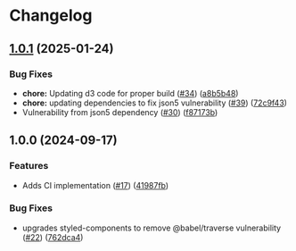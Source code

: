 # Changelog

## [1.0.1](https://github.com/looker-open-source/viz-spider-marketplace/compare/v1.0.0...v1.0.1) (2025-01-24)


### Bug Fixes

* **chore:** Updating d3 code for proper build ([#34](https://github.com/looker-open-source/viz-spider-marketplace/issues/34)) ([a8b5b48](https://github.com/looker-open-source/viz-spider-marketplace/commit/a8b5b4863d06a2271225a720c7ff78a4b771242e))
* **chore:** updating dependencies to fix json5 vulnerability ([#39](https://github.com/looker-open-source/viz-spider-marketplace/issues/39)) ([72c9f43](https://github.com/looker-open-source/viz-spider-marketplace/commit/72c9f43fa648ac43d17d570ab93ff5819143d769))
* Vulnerability from json5 dependency ([#30](https://github.com/looker-open-source/viz-spider-marketplace/issues/30)) ([f87173b](https://github.com/looker-open-source/viz-spider-marketplace/commit/f87173b3f4a9475983de9f74be11ad00f2967312))

## 1.0.0 (2024-09-17)


### Features

* Adds CI implementation ([#17](https://github.com/looker-open-source/viz-spider-marketplace/issues/17)) ([41987fb](https://github.com/looker-open-source/viz-spider-marketplace/commit/41987fbb89d398fea63c6cd52b351b9964ed23b7))


### Bug Fixes

* upgrades styled-components to remove @babel/traverse vulnerability ([#22](https://github.com/looker-open-source/viz-spider-marketplace/issues/22)) ([762dca4](https://github.com/looker-open-source/viz-spider-marketplace/commit/762dca4da1a7d40e8e857a5bf314944dd4d3c352))
